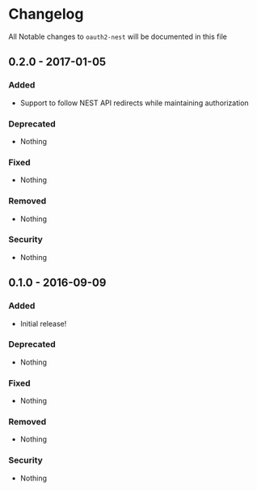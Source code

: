 # Changelog
All Notable changes to `oauth2-nest` will be documented in this file

## 0.2.0 - 2017-01-05

### Added
- Support to follow NEST API redirects while maintaining authorization

### Deprecated
- Nothing

### Fixed
- Nothing

### Removed
- Nothing

### Security
- Nothing

## 0.1.0 - 2016-09-09

### Added
- Initial release!

### Deprecated
- Nothing

### Fixed
- Nothing

### Removed
- Nothing

### Security
- Nothing
